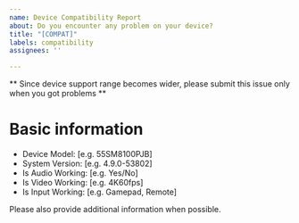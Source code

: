 ```yaml
---
name: Device Compatibility Report
about: Do you encounter any problem on your device?
title: "[COMPAT]"
labels: compatibility
assignees: ''

---
```


** Since device support range becomes wider, please submit this issue only when you got problems **


# Basic information

 - Device Model: [e.g. 55SM8100PJB]
 - System Version: [e.g. 4.9.0-53802]
 - Is Audio Working: [e.g. Yes/No]
 - Is Video Working: [e.g. 4K60fps]
 - Is Input Working: [e.g. Gamepad, Remote]

Please also provide additional information when possible.
